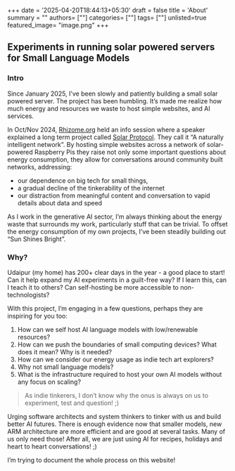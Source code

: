+++
date = '2025-04-20T18:44:13+05:30'
draft = false
title = 'About'
summary = ""
authors= [""]
categories= [""]
tags= [""]
unlisted=true
featured_image= "image.png"
+++

## Experiments in running solar powered servers for Small Language Models

### Intro

Since January 2025, I’ve been slowly and patiently building a small solar powered server. The project has been humbling. It’s made me realize how much energy and resources we waste to host simple websites, and AI services.

In Oct/Nov 2024,  [Rhizome.org](https://rhizome.org) held an info session where a speaker explained a long term project called [Solar Protocol](https://solarprotocol.net). They call it “A naturally intelligent network”. By hosting simple websites across a network of solar-powered Raspberry Pis they raise not only some important questions about energy consumption, they allow for conversations around community built networks, addressing:

- our dependence on big tech for small things,
- a gradual decline of the tinkerability of the internet
- our distraction from meaningful content and conversation to vapid details about data and speed

As I work in the generative AI sector, I’m always thinking about the energy waste that surrounds my work, particularly stuff that can be trivial. To offset the energy consumption of my own projects, I’ve been steadily building out “Sun Shines Bright”.

### Why?
Udaipur (my home) has 200+ clear days in the year - a good place to start!
Can it help expand my AI experiments in a guilt-free way?
If I learn this, can I teach it to others? Can self-hosting be more accessible to non-technologists?

With this project, I’m engaging in a few questions, perhaps they are inspiring for you too:
1. How can we self host AI language models with low/renewable resources?
2. How can we push the boundaries of small computing devices? What does it mean? Why is it needed?
3. How can we consider our energy usage as indie tech art explorers?
4. Why not small language models?
5. What is the infrastructure required to host your own AI models without any focus on scaling?

> As indie tinkerers, I don’t know why the onus is always on us to experiment, test and question! ;)

Urging software architects and system thinkers to tinker with us and build better AI futures.
There is enough evidence now that smaller models, new ARM architecture are more efficient and are good at several tasks. Many of us only need those! After all, we are just using AI for recipes, holidays and heart to heart conversations! ;)

I’m trying to document the whole process on this website!
